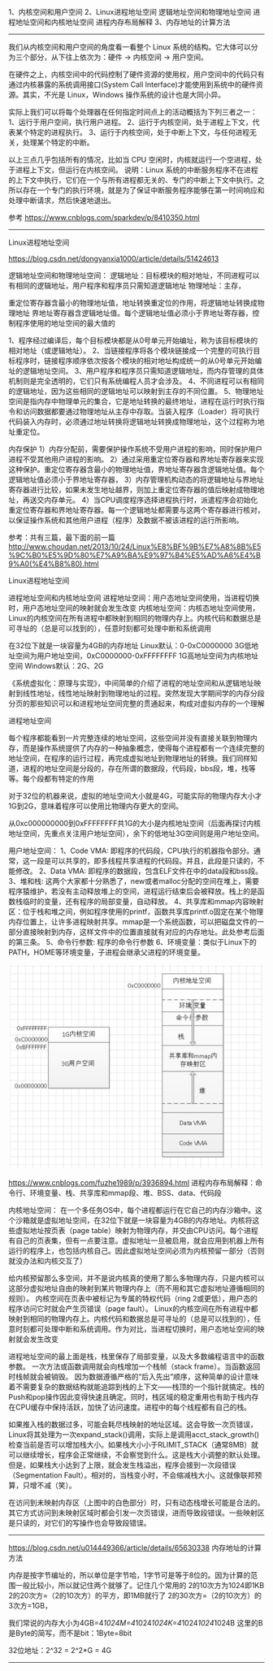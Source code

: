 1、内核空间和用户空间
2、Linux进程地址空间
逻辑地址空间和物理地址空间
进程地址空间和内核地址空间
进程内存布局解释
3、内存地址的计算方法




---------------------------------------------------------------------------------------------------------------------
我们从内核空间和用户空间的角度看一看整个 Linux 系统的结构。它大体可以分为三个部分，从下往上依次为：硬件 -> 内核空间 -> 用户空间。


在硬件之上，内核空间中的代码控制了硬件资源的使用权，用户空间中的代码只有通过内核暴露的系统调用接口(System Call Interface)才能使用到系统中的硬件资源。其实，不光是 Linux，Windows 操作系统的设计也是大同小异。

实际上我们可以将每个处理器在任何指定时间点上的活动概括为下列三者之一：
1、运行于用户空间，执行用户进程。
2、运行于内核空间，处于进程上下文，代表某个特定的进程执行。
3、运行于内核空间，处于中断上下文，与任何进程无关，处理某个特定的中断。

以上三点几乎包括所有的情况，比如当 CPU 空闲时，内核就运行一个空进程，处于进程上下文，但运行在内核空间。
说明：Linux 系统的中断服务程序不在进程的上下文中执行，它们在一个与所有进程都无关的、专门的中断上下文中执行。之所以存在一个专门的执行环境，就是为了保证中断服务程序能够在第一时间响应和处理中断请求，然后快速地退出。



参考
https://www.cnblogs.com/sparkdev/p/8410350.html



---------------------------------------------------------------------------------------------------------------------
Linux进程地址空间

https://blog.csdn.net/dongyanxia1000/article/details/51424613

逻辑地址空间和物理地址空间：
逻辑地址：目标模块的相对地址，不同进程可以有相同的逻辑地址，用户程序和程序员只需知道逻辑地址
物理地址：主存，

重定位寄存器含最小的物理地址值，地址转换重定位的作用，将逻辑地址转换成物理地址
界地址寄存器含逻辑地址值。每个逻辑地址值必须小于界地址寄存器，控制程序使用的地址空间的最大值的


1、程序经过编译后，每个目标模块都是从0号单元开始编址，称为该目标模块的相对地址（或逻辑地址）。
2、当链接程序将各个模块链接成一个完整的可执行目标程序时，链接程序顺序依次按各个模块的相对地址构成统一的从0号单元开始编址的逻辑地址空间。
3、用户程序和程序员只需知道逻辑地址，而内存管理的具体机制则是完全透明的，它们只有系统编程人员才会涉及。
4、不同进程可以有相同的逻辑地址，因为这些相同的逻辑地址可以映射到主存的不同位置。
5、物理地址空间是指内存中物理单元的集合，它是地址转换的最终地址，进程在运行时执行指令和访问数据都要通过物理地址从主存中存取。当装入程序（Loader）将可执行代码装入内存时，必须通过地址转换将逻辑地址转换成物理地址，这个过程称为地址重定位。


内存保护
1）内存分配前，需要保护操作系统不受用户进程的影响，同时保护用户进程不受其他用户进程的影响。
2）通过采用重定位寄存器和界地址寄存器来实现这种保护。重定位寄存器含最小的物理地址值，界地址寄存器含逻辑地址值。每个逻辑地址值必须小于界地址寄存器，
3）内存管理机构动态的将逻辑地址与界地址寄存器进行比较，如果未发生地址越界，则加上重定位寄存器的值后映射成物理地址，再送交内存单元。
4）当CPU调度程序选择进程执行时，派遣程序会初始化重定位寄存器和界地址寄存器。每一个逻辑地址都需要与这两个寄存器进行核对，以保证操作系统和其他用户进程（程序）及数据不被该进程的运行所影响。



参考：共有三篇，最下面的前一篇
http://www.choudan.net/2013/10/24/Linux%E8%BF%9B%E7%A8%8B%E5%9C%B0%E5%9D%80%E7%A9%BA%E9%97%B4%E5%AD%A6%E4%B9%A0(%E4%B8%80).html

Linux进程地址空间

进程地址空间和内核地址空间
进程地址空间：用户态地址空间使用，当进程切换时，用户态地址空间的映射就会发生改变
内核地址空间：内核态地址空间使用，Linux的内核空间在所有进程中都映射到相同的物理内存上。内核代码和数据总是可寻址的（总是可以找到的），任意时刻都可处理中断和系统调用

在32位下就是一块容量为4GB的内存地址
Linux默认：0-0xC0000000 3G低地址空间为用户地址空间，0xC0000000-0xFFFFFFFF 1G高地址空间为内核地址空间
Windows默认：2G、2G



《系统虚拟化：原理与实现》，中间简单的介绍了进程的地址空间和从逻辑地址映射到线性地址，线性地址映射到物理地址的过程。突然发现大学期间学的内存分段分页的那些知识可以和进程地址空间完整的贯通起来，构成对虚拟内存的一个理解


进程地址空间

每个程序都能看到一片完整连续的地址空间，这些空间并没有直接关联到物理内存，而是操作系统提供了内存的一种抽象概念，使得每个进程都有一个连续完整的地址空间，在程序的运行过程，再完成虚拟地址到物理地址的转换。我们同样知道，进程的地址空间是分段的，存在所谓的数据段，代码段，bbs段，堆，栈等等。每个段都有特定的作用

对于32位的机器来说，虚拟的地址空间大小就是4G，可能实际的物理内存大小才1G到2G，意味着程序可以使用比物理内存更大的空间。

从0xc000000000到0xFFFFFFFF共1G的大小是内核地址空间（后面再探讨内核地址空间，先重点关注用户地址空间），余下的低地址3G空间则是用户地址空间。

用户地址空间：
1、Code VMA: 即程序的代码段，CPU执行的机器指令部分。通常，这一段是可以共享的，即多线程共享进程的代码段。并且，此段是只读的，不能修改。
2、Data VMA: 即程序的数据段，包含ELF文件在中的data段和bss段。
3、堆和栈: 这两个大家都十分熟悉了，new或者malloc分配的空间在堆上，需要程序猿维护，若没有主动释放堆上的空间，进程运行结束后会被释放。栈上的是函数栈临时的变量，还有程序的局部变量，自动释放。
4、共享库和mmap内容映射区：位于栈和堆之间，例如程序使用的printf，函数共享库printf.o固定在某个物理内存位置上，让许多进程映射共享。mmap是一个系统函数，可以把磁盘文件的一部分直接映射到内存，这样文件中的位置直接就有对应的内存地址。此处参考后面的第三条。
5、命令行参数: 程序的命令行参数
6、环境变量：类似于Linux下的PATH，HOME等环境变量，子进程会继承父进程的环境变量。

![进程空间和内和空间示意图](../../images/linux-address.png "ReferencePicture")



https://www.cnblogs.com/fuzhe1989/p/3936894.html
进程内存布局解释：命令行、环境变量、栈、共享库和mmap段、堆、BSS、data、代码段

内核地址空间：
在一个多任务OS中，每个进程都运行在它自己的内存沙箱中。这个沙箱就是虚拟地址空间，在32位下就是一块容量为4GB的内存地址。内核将这些虚拟地址按页表（page table）映射为物理内存，并交由CPU访问。每个进程有自己的页表集，但有一点要注意。虚拟地址一旦被启用，就会应用到机器上所有运行的程序上，也包括内核自己。因此虚拟地址空间必须为内核预留一部分（否则就没办法和内核交互了）


给内核预留那么多空间，并不是说内核真的使用了那么多物理内存，只是内核可以这部分虚拟地址自由的映射到某片物理内存上（而不用和其它虚拟地址遵循相同的规则）。
内核空间在页表中被标记为专属的特权代码（ring 2或更低），用户态的程序访问它时就会产生页错误（page fault）。
Linux的内核空间在所有进程中都映射到相同的物理内存上。内核代码和数据总是可寻址的（总是可以找到的），任意时刻都可处理中断和系统调用。作为对比，当进程切换时，用户态地址空间的映射就会发生改变

进程地址空间的最上面是栈，栈里保存了局部变量，以及大多数编程语言中的函数参数。
一次方法或函数调用就会向栈增加一个栈帧（stack frame）。当函数返回时栈帧就会被销毁。
因为数据遵循严格的“后入先出”顺序，这种简单的设计意味着不需要复杂的数据结构就能追踪到栈的上下文——栈顶的一个指针就搞定。栈的Push和pop操作因此变得快速且确定。同时，栈区域的稳定重用也有助于栈内存在CPU缓存中保持活跃，加快了访问速度。进程中的每个线程都有自己的栈。

如果推入栈的数据过多，可能会耗尽栈映射的地址区域。这会导致一次页错误，Linux将其处理为一次expand_stack()调用，实际上是调用acct_stack_growth()检查当前是否可以增加栈大小。如果栈大小小于RLIMIT_STACK（通常8MB）就可以继续增长，程序会正常继续，不会察觉到什么。这是栈大小调整的默认处理。
但是，如果栈大小达到了上限，就会发生栈溢出，程序会接到一次段错误（Segmentation Fault）。相对的，当栈变小时，不会缩减栈大小。这就像联邦预算，只增不减（笑）。


在访问到未映射内存区（上图中的白色部分）时，只有动态栈增长可能是合法的。其它方式访问到未映射区域时都会引发一次页错误，进而导致段错误。一些映射区是只读的，对它们的写操作也会导致段错误。


---------------------------------------------------------------------------------------------------------------------

https://blog.csdn.net/u014449366/article/details/65630338
内存地址的计算方法

内存是按字节编址的，所以单位是字节哈，1字节可是等于8位的。因为计算的范围一般比较小，所以就记住两个就够了。记住几个常用的
2的10次方为1024即1KB
2的20次方=（2的10次方）的平方，即1MB就行了
2的30次方=（2的10次方）的3次方=1GB，

我们常说的内存大小为4GB=4*1024M=4*1024*1024K=4*1024*1024*1024B
这里的B是Byte的简写，而不是bit：1Byte=8bit

32位地址：2^32 = 2^2*G = 4G






---------------------------------------------------------------------------------------------------------------------



